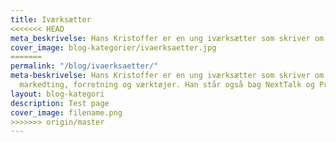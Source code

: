 ```yaml
---
title: Iværksætter
<<<<<<< HEAD
meta_beskrivelse: Hans Kristoffer er en ung iværksætter som skriver om personlig udvikling, markedting, forretning og værktøjer. Han står også bag NextTalk og Pro-Terrasse.
cover_image: blog-kategorier/ivaerksaetter.jpg
=======
permalink: "/blog/ivaerksaetter/"
meta-beskrivelse: Hans Kristoffer er en ung iværksætter som skriver om personlig udvikling,
  markedting, forretning og værktøjer. Han står også bag NextTalk og Pro-Terrasse.
layout: blog-kategori
description: Test page
cover_image: filename.png
>>>>>>> origin/master
---
```


